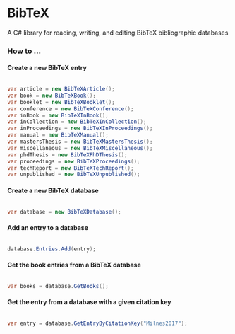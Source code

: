 # BibTeX

A C# library for reading, writing, and editing BibTeX bibliographic databases

### How to ...

#### Create a new BibTeX entry

```C#

var article = new BibTeXArticle();
var book = new BibTeXBook();
var booklet = new BibTeXBooklet();
var conference = new BibTeXConference();
var inBook = new BibTeXInBook();
var inCollection = new BibTeXInCollection();
var inProceedings = new BibTeXInProceedings();
var manual = new BibTeXManual();
var mastersThesis = new BibTeXMastersThesis();
var miscellaneous = new BibTeXMiscellaneous();
var phdThesis = new BibTeXPhDThesis();
var proceedings = new BibTeXProceedings();
var techReport = new BibTeXTechReport();
var unpublished = new BibTeXUnpublished();

```

#### Create a new BibTeX database

```C#

var database = new BibTeXDatabase();

```

#### Add an entry to a database

```C#

database.Entries.Add(entry);

```

#### Get the book entries from a BibTeX database

```C#

var books = database.GetBooks();

```

#### Get the entry from a database with a given citation key

```C#

var entry = database.GetEntryByCitationKey("Milnes2017");

```